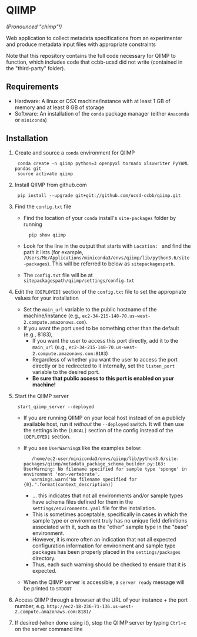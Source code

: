 # QIIMP
*(Pronounced "chimp"!)*

Web application to collect metadata specifications from an experimenter and produce metadata input files with appropriate constraints

Note that this repository contains the full code necessary for QIIMP to function, which includes code that ccbb-ucsd did not write (contained in the "third-party" folder).

## Requirements

* Hardware: A linux or OSX machine/instance with at least 1 GB of memory and at least 8 GB of storage
* Software: An installation of the `conda` package manager (either `Anaconda` or `miniconda`)

## Installation

1. Create and source a `conda` environment for QIIMP

        conda create -n qiimp python=3 openpyxl tornado xlsxwriter PyYAML pandas git
        source activate qiimp
    
3. Install QIIMP from github.com

        pip install --upgrade git+git://github.com/ucsd-ccbb/qiimp.git
    
4. Find the `config.txt` file 

    * Find the location of your `conda` install's `site-packages` folder by running
        
            pip show qiimp
    
    * Look for the line in the output that starts with `Location: ` and find the path it lists (for example, `/Users/Me/Applications/miniconda3/envs/qiimp/lib/python3.6/site-packages`).  This will be referred to below as `sitepackagespath`.
    * The `config.txt` file will be at `sitepackagespath/qiimp/settings/config.txt`
    
6. Edit the `[DEPLOYED]` section of the `config.txt` file to set the appropriate values for your installation

    * Set the `main_url` variable to the public hostname of the machine/instance (e.g., `ec2-34-215-148-70.us-west-2.compute.amazonaws.com`).
    * If you want the port used to be something other than the default (e.g., 8183), 
        * If you want the user to access this port directly, add it to the `main_url` (e.g., `ec2-34-215-148-70.us-west-2.compute.amazonaws.com:8183`)
        * Regardless of whether you want the user to access the port directly or be redirected to it internally, set the `listen_port` variable to the desired port. 
        * **Be sure that public access to this port is enabled on your machine!**
7. Start the QIIMP server

        start_qiimp_server --deployed
    
   * If you are running QIIMP on your local host instead of on a publicly available host, run it *without* the `--deployed` switch.  It will then use the settings in the `[LOCAL]` section of the config instead of the `[DEPLOYED]` section. 
   * If you see `UserWarning`s like the examples below:
   
            /home/ec2-user/miniconda3/envs/qiimp/lib/python3.6/site-packages/qiimp/metadata_package_schema_builder.py:163: UserWarning: No filename specified for sample type 'sponge' in environment 'non-vertebrate'.
            warnings.warn("No filename specified for {0}.".format(context_description))
  
        * ... this indicates that not all environments and/or sample types have schema files defined for them in the `settings/environments.yaml` file for the installation.  
        * This is sometimes acceptable, specifically in cases in which the sample type or environment truly has no unique field definitions associated with it, such as the "other" sample type in the "base" environment.
        * However, it is more often an indication that not all expected configuration information for environment and sample type packages has been properly placed in the `settings/packages` directory.  
        * Thus, each such warning should be checked to ensure that it is expected.
  
    * When the QIIMP server is accessible, a `server ready` message will be printed to `STDOUT`

8. Access QIIMP through a browser at the URL of your instance + the port number, e.g. `http://ec2-18-236-71-136.us-west-2.compute.amazonaws.com:8181/`
            
9. If desired (when done using it), stop the QIIMP server by typing `Ctrl+c` on the server command line
    
